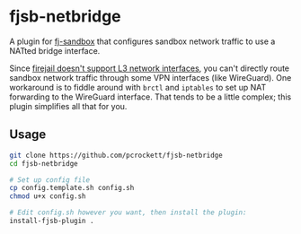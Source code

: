 fjsb-netbridge
==============

A plugin for [fj-sandbox][1] that configures sandbox network traffic to use a NATted bridge interface.

Since [firejail doesn't support L3 network interfaces][2], you can't directly route sandbox network traffic through some VPN interfaces (like WireGuard). One workaround is to fiddle around with `brctl` and `iptables` to set up NAT forwarding to the WireGuard interface. That tends to be a little complex; this plugin simplifies all that for you.

Usage
-----

```bash
git clone https://github.com/pcrockett/fjsb-netbridge
cd fjsb-netbridge

# Set up config file
cp config.template.sh config.sh
chmod u+x config.sh

# Edit config.sh however you want, then install the plugin:
install-fjsb-plugin .
```

[1]: https://github.com/pcrockett/fj-sandbox
[2]: https://github.com/netblue30/firejail/issues/1844#issuecomment-377069608
